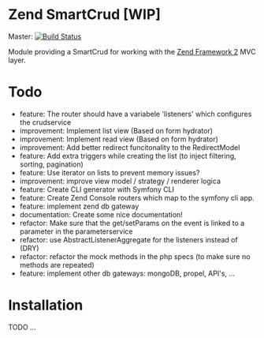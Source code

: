 Zend SmartCrud [WIP]
====================
Master: [![Build Status](https://secure.travis-ci.org/veewee/PhproSmartCrud.png?branch=master)](http://travis-ci.org/veewee/PhproSmartCrud)

Module providing a SmartCrud for working with the [Zend Framework 2](https://github.com/zendframework/zf2) MVC
layer.


Todo
============
* feature: The router should have a variabele 'listeners' which configures the crudservice
* improvement: Implement list view (Based on form hydrator)
* improvement: Implement read view (Based on form hydrator)
* improvement: Add better redirect funcitonality to the RedirectModel
* feature: Add extra triggers while creating the list (to inject filtering, sorting, pagination)
* feature: Use iterator on lists to prevent memory issues?
* improvement: improve view model / strategy / renderer logica
* feature: Create CLI generator with Symfony CLI
* feature: Create Zend Console routers which map to the symfony cli app.
* feature: implement zend db gateway
* documentation: Create some nice documentation!
* refactor: Make sure that the get/setParams on the event is linked to a parameter in the parameterservice
* refactor: use AbstractListenerAggregate for the listeners instead of (DRY)
* refactor: refactor the mock methods in the php specs (to make sure no methods are repeated)
* feature: implement other db gateways: mongoDB, propel, API's, ...


Installation
============
TODO ...
